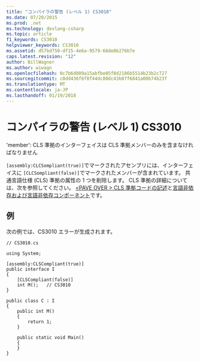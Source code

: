 ```yaml
---
title: "コンパイラの警告 (レベル 1) CS3010"
ms.date: 07/20/2015
ms.prod: .net
ms.technology: devlang-csharp
ms.topic: article
f1_keywords: CS3010
helpviewer_keywords: CS3010
ms.assetid: d57bd750-df15-4e6a-9579-66de8b276b7e
caps.latest.revision: "12"
author: BillWagner
ms.author: wiwagn
ms.openlocfilehash: 0c7b6d809a15abfbe05f8d2186b5514b23b2c727
ms.sourcegitcommit: c0dd436f6f8f44dc80dc43b07f6841a00b74b23f
ms.translationtype: MT
ms.contentlocale: ja-JP
ms.lasthandoff: 01/19/2018
---
```

# <a name="compiler-warning-level-1-cs3010"></a>コンパイラの警告 (レベル 1) CS3010
'member': CLS 準拠のインターフェイスは CLS 準拠メンバーのみを含まなければなりません  
  
 `[assembly:CLCSompliant(true)]`でマークされたアセンブリには、インターフェイスに `[CLCSompliant(false)]`でマークされたメンバーが含まれています。 共通言語仕様 (CLS) 準拠の属性の 1 つを削除します。 CLS 準拠の詳細については、次を参照してください。 [ \<PAVE OVER > CLS 準拠コードの記述](http://msdn.microsoft.com/library/4c705105-69a2-4e5e-b24e-0633bc32c7f3)と[言語非依存および言語非依存コンポーネント](../../../docs/standard/language-independence-and-language-independent-components.md)です。  
  
## <a name="example"></a>例  
 次の例では、CS3010 エラーが生成されます。  
  
```  
// CS3010.cs  
  
using System;  
  
[assembly:CLSCompliant(true)]  
public interface I  
{  
    [CLSCompliant(false)]  
    int M();   // CS3010  
}  
  
public class C : I  
{  
    public int M()  
    {  
        return 1;  
    }  
  
    public static void Main()  
    {  
    }  
}  
```
